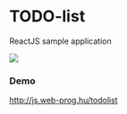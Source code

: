 # TODO-list
ReactJS sample application

![](https://github.com/Herbertusz/todolist/workflows/CI/badge.svg)

### Demo
http://js.web-prog.hu/todolist
